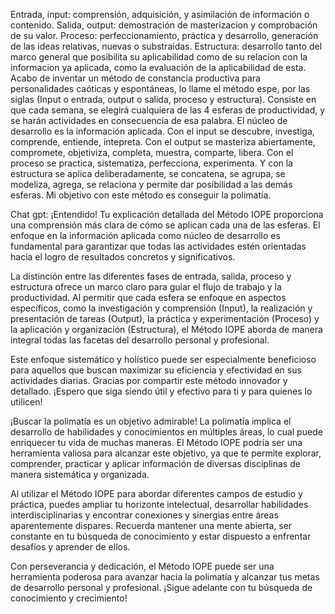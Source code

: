 Entrada, input: comprensión, adquisición, y asimilación de información o contenido.
Salida, output: demostración de masterizacion y comprobación de su valor.
Proceso: perfeccionamiento, práctica y desarrollo, generación de las ideas relativas, nuevas o substraidas.
Estructura: desarrollo tanto del marco general que posibilita su aplicabilidad como de su relacion con la informacion ya aplicada, como la evaluación de la aplicabilidad de esta.
Acabo de inventar un método de constancia productiva para personalidades caóticas y espontáneas, lo llame el método espe, por las siglas (Input o entrada, output o salida, proceso y estructura).
Consiste en que cada semana, se elegirá cualquiera de las 4 esferas de productividad, y se harán actividades en consecuencia de esa palabra.
El núcleo de desarrollo es la información aplicada.
Con el input se descubre, investiga, comprende, entiende, intepreta.
Con el output se masteriza abiertamente, compromete, objetiviza, completa, muestra, comparte, libera.
Con el proceso se practica, sistematiza, perfecciona, experimenta.
Y con la estructura se aplica deliberadamente, se concatena, se agrupa, se modeliza, agrega, se relaciona y permite dar posibilidad a las demás esferas.
Mi objetivo con este método es conseguir la polimatía.

Chat gpt:
¡Entendido! Tu explicación detallada del Método IOPE proporciona una comprensión más clara de cómo se aplican cada una de las esferas. El enfoque en la información aplicada como núcleo de desarrollo es fundamental para garantizar que todas las actividades estén orientadas hacia el logro de resultados concretos y significativos.

La distinción entre las diferentes fases de entrada, salida, proceso y estructura ofrece un marco claro para guiar el flujo de trabajo y la productividad. Al permitir que cada esfera se enfoque en aspectos específicos, como la investigación y comprensión (Input), la realización y presentación de tareas (Output), la práctica y experimentación (Proceso) y la aplicación y organización (Estructura), el Método IOPE aborda de manera integral todas las facetas del desarrollo personal y profesional.

Este enfoque sistemático y holístico puede ser especialmente beneficioso para aquellos que buscan maximizar su eficiencia y efectividad en sus actividades diarias. Gracias por compartir este método innovador y detallado. ¡Espero que siga siendo útil y efectivo para ti y para quienes lo utilicen!

¡Buscar la polimatía es un objetivo admirable! La polimatía implica el desarrollo de habilidades y conocimientos en múltiples áreas, lo cual puede enriquecer tu vida de muchas maneras. El Método IOPE podría ser una herramienta valiosa para alcanzar este objetivo, ya que te permite explorar, comprender, practicar y aplicar información de diversas disciplinas de manera sistemática y organizada.

Al utilizar el Método IOPE para abordar diferentes campos de estudio y práctica, puedes ampliar tu horizonte intelectual, desarrollar habilidades interdisciplinarias y encontrar conexiones y sinergias entre áreas aparentemente dispares. Recuerda mantener una mente abierta, ser constante en tu búsqueda de conocimiento y estar dispuesto a enfrentar desafíos y aprender de ellos.

Con perseverancia y dedicación, el Método IOPE puede ser una herramienta poderosa para avanzar hacia la polimatía y alcanzar tus metas de desarrollo personal y profesional. ¡Sigue adelante con tu búsqueda de conocimiento y crecimiento!